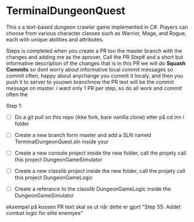 # TerminalDungeonQuest
This s a text-based dungeon crawler game implemented in C#. Players can choose from various character classes such as Warrior, Mage, and Rogue, each with unique abilities and attributes. 

Steps is completed when you create a PR too the master branch with the changes and adding me as the aprover, Call the PR Step# and a short but informative description of the changes that is in this PR
we will do **Squash Commits** so dont worry about informative local commit messages so commit often, happy about anychange you commit it localy, and then you push it to server to youown branchnow the PR text will be the commit message on master.
i want only 1 PR per step, so do all work and commit often the 

Step 1:
 - [ ] Do a git pull on this repo (ikke fork, bare vanilla clone) etter på cd inn i folder 
 - [ ] Create a new branch form master and add a SLN named TerminalDungeonQuest.sln inside your 
 - [ ] Create a new console project inside the new folder, call the projety call this project DungeonGameSimulator
 - [ ] Create a new classlib project inside the new folder, call the projety call this project DungeonGameLogic
 - [ ] Create a referance to the classlib DungeonGameLogic inside the DungeonGameSimulator 


eksempel på kossen PR text skal se ut når dette er gjort 
"Step 55: Addet combat logic for elite enemyes"
